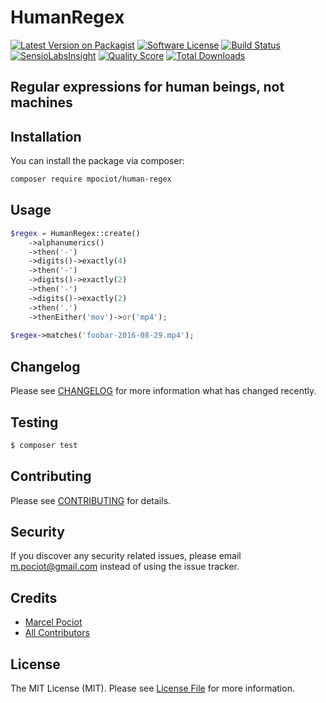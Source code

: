 # HumanRegex

[![Latest Version on Packagist](https://img.shields.io/packagist/v/mpociot/human-regex.svg?style=flat-square)](https://packagist.org/packages/mpociot/human-regex)
[![Software License](https://img.shields.io/badge/license-MIT-brightgreen.svg?style=flat-square)](LICENSE.md)
[![Build Status](https://img.shields.io/travis/mpociot/human-regex/master.svg?style=flat-square)](https://travis-ci.org/mpociot/human-regex)
[![SensioLabsInsight](https://img.shields.io/sensiolabs/i/bd7f1aee-d735-4ee4-af5a-b40b905b5ab8.svg?style=flat-square)](https://insight.sensiolabs.com/projects/bd7f1aee-d735-4ee4-af5a-b40b905b5ab8)
[![Quality Score](https://img.shields.io/scrutinizer/g/mpociot/human-regex.svg?style=flat-square)](https://scrutinizer-ci.com/g/mpociot/human-regex)
[![Total Downloads](https://img.shields.io/packagist/dt/mpociot/human-regex.svg?style=flat-square)](https://packagist.org/packages/mpociot/human-regex)

## Regular expressions for human beings, not machines

## Installation

You can install the package via composer:

``` bash
composer require mpociot/human-regex
```

## Usage

``` php
$regex = HumanRegex::create()
    ->alphanumerics()
    ->then('-')
    ->digits()->exactly(4)
    ->then('-')
    ->digits()->exactly(2)
    ->then('-')
    ->digits()->exactly(2)
    ->then('.')
    ->thenEither('mov')->or('mp4');
    
$regex->matches('foobar-2016-08-29.mp4');
```

## Changelog

Please see [CHANGELOG](CHANGELOG.md) for more information what has changed recently.

## Testing

``` bash
$ composer test
```

## Contributing

Please see [CONTRIBUTING](CONTRIBUTING.md) for details.

## Security

If you discover any security related issues, please email m.pociot@gmail.com instead of using the issue tracker.

## Credits

- [Marcel Pociot](https://github.com/mpociot)
- [All Contributors](../../contributors)

## License

The MIT License (MIT). Please see [License File](LICENSE.md) for more information.
